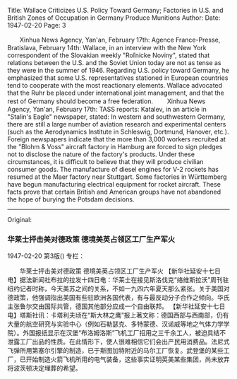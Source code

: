 Title: Wallace Criticizes U.S. Policy Toward Germany; Factories in U.S. and British Zones of Occupation in Germany Produce Munitions
Author:
Date: 1947-02-20
Page: 3

　　Xinhua News Agency, Yan'an, February 17th: Agence France-Presse, Bratislava, February 14th: Wallace, in an interview with the New York correspondent of the Slovakian weekly "Roľnícke Noviny", stated that relations between the U.S. and the Soviet Union today are not as tense as they were in the summer of 1946. Regarding U.S. policy toward Germany, he emphasized that some U.S. representatives stationed in European countries tend to cooperate with the most reactionary elements. Wallace advocated that the Ruhr be placed under international joint management, and that the rest of Germany should become a free federation.
　　Xinhua News Agency, Yan'an, February 17th: TASS reports: Katalev, in an article in "Stalin's Eagle" newspaper, stated: In western and southwestern Germany, there are still a large number of aviation research and experimental centers (such as the Aerodynamics Institute in Schleswig, Dortmund, Hanover, etc.). Foreign newspapers indicate that the more than 3,000 workers recruited at the "Blohm & Voss" aircraft factory in Hamburg are forced to sign pledges not to disclose the nature of the factory's products. Under these circumstances, it is difficult to believe that they will produce civilian consumer goods. The manufacture of diesel engines for V-2 rockets has resumed at the Maer factory near Stuttgart. Some factories in Württemberg have begun manufacturing electrical equipment for rocket aircraft. These facts prove that certain British and American groups have not abandoned the hope of burying the Potsdam decisions.



<hr /> 

Original: 


### 华莱士抨击美对德政策  德境美英占领区工厂生产军火

1947-02-20
第3版()
专栏：

　　华莱士抨击美对德政策
    德境美英占领区工厂生产军火
    【新华社延安十七日电】据法新闻社布拉的拉发十四日电：华莱士在接见斯洛伐克“络维斯拉沃”周刊驻纽约记者时称，今天美苏之间的关系，不如一九四六年夏天那么紧张。关于美国对德政策，他强调指出美国有些驻欧洲各国代表，有与最反动分子合作之倾向。华氏主张鲁尔交由国际共管，德国其他部分应成一个自由联邦。
    【新华社延安十七日电】塔斯社讯：卡塔利夫顷在“斯大林之鹰”报上著文称：德国西部与西南部，仍有大量的航空研究与实验中心（例如石勒瑟克、多特蒙德、汉诺威等地之气体力学学院）。外国报纸显示在汉堡“布洛姆洛斯”飞机工厂招用之三千余工人，被迫具结不泄露工厂出品的性质。在此情形下，使人很难相信它们会出产民用消费品。法尼式飞弹所用第塞尔引擎的制造，已于斯图加特附近的马尔工厂恢复。武登堡的某些工厂，已开始制造火箭飞机所用的电气装备，这些事实证明英美某些集团，尚未放弃将波茨顿决定埋葬的希望。
